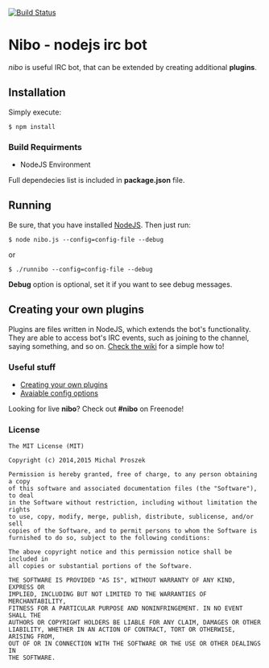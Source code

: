 [![Build Status](https://travis-ci.org/poxip/nibo.svg)](https://travis-ci.org/poxip/nibo)
# Nibo - nodejs irc bot
_nibo_ is useful IRC bot, that can be extended by creating additional __plugins__.

## Installation
Simply execute:
```
$ npm install
```
### Build Requirments
* NodeJS Environment

Full dependecies list is included in **package.json** file.
## Running
Be sure, that you have installed [NodeJS](http://nodejs.org).
Then just run:
```
$ node nibo.js --config=config-file --debug 
```
or
```
$ ./runnibo --config=config-file --debug
```
**Debug** option is optional, set it if you want to see debug messages.
## Creating your own plugins
Plugins are files written in NodeJS, which extends the bot's functionality. They are able to access bot's IRC events, such as joining to the channel, saying something, and so on. [Check the wiki](https://github.com/MrPoxipol/nibo/wiki/Creating-plugins) for a simple how to!
### Useful stuff
* [Creating your own plugins](https://github.com/MrPoxipol/nibo/wiki/Creating-plugins)
* [Avaiable config options](https://github.com/MrPoxipol/nibo/wiki/Config-options)

Looking for live __nibo__? Check out __#nibo__ on Freenode!
### License
```
The MIT License (MIT)

Copyright (c) 2014,2015 Michal Proszek

Permission is hereby granted, free of charge, to any person obtaining a copy
of this software and associated documentation files (the "Software"), to deal
in the Software without restriction, including without limitation the rights
to use, copy, modify, merge, publish, distribute, sublicense, and/or sell
copies of the Software, and to permit persons to whom the Software is
furnished to do so, subject to the following conditions:

The above copyright notice and this permission notice shall be included in
all copies or substantial portions of the Software.

THE SOFTWARE IS PROVIDED "AS IS", WITHOUT WARRANTY OF ANY KIND, EXPRESS OR
IMPLIED, INCLUDING BUT NOT LIMITED TO THE WARRANTIES OF MERCHANTABILITY,
FITNESS FOR A PARTICULAR PURPOSE AND NONINFRINGEMENT. IN NO EVENT SHALL THE
AUTHORS OR COPYRIGHT HOLDERS BE LIABLE FOR ANY CLAIM, DAMAGES OR OTHER
LIABILITY, WHETHER IN AN ACTION OF CONTRACT, TORT OR OTHERWISE, ARISING FROM,
OUT OF OR IN CONNECTION WITH THE SOFTWARE OR THE USE OR OTHER DEALINGS IN
THE SOFTWARE.
```